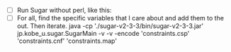 - [ ] Run Sugar without perl, like this:
- [ ] For all, find the specific variables that I care about and add them to the out. Then iterate.
java  -cp './sugar-v2-3-3/bin/sugar-v2-3-3.jar' jp.kobe_u.sugar.SugarMain -v -v  -encode 'constraints.csp' 'constraints.cnf' 'constraints.map'
